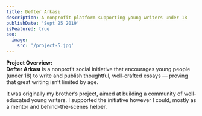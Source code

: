 ```yaml
---
title: Defter Arkası
description: A nonprofit platform supporting young writers under 18
publishDate: 'Sept 25 2019'
isFeatured: true
seo:
  image:
    src: '/project-5.jpg'
---
```


**Project Overview:**  
**Defter Arkası** is a nonprofit social initiative that encourages young people (under 18) to write and publish thoughtful, well-crafted essays — proving that great writing isn’t limited by age.

It was originally my brother’s project, aimed at building a community of well-educated young writers. I supported the initiative however I could, mostly as a mentor and behind-the-scenes helper.
